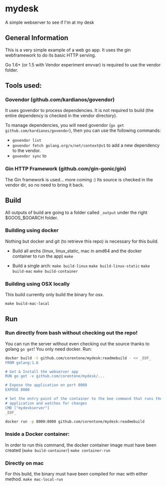 # mydesk
A simple webserver to see if I'm at my desk

## General Information

This is a very simple example of a web go app.
It uses the gin webframework to do its basic HTTP serving.

Go 1.6+ (or 1.5 with Vendor experiment envvar) is required to use the vendor folder.

## Tools used:
### Govendor (github.com/kardianos/govendor)
It uses govendor to process dependencies. It is not required to build (the entire dependency is checked in the vendor directory).

To manage dependencies, you will need govendor (`go get github.com/kardianos/govendor`), then you can use the following commands:
* `govendor list` 
* `govendor fetch golang.org/x/net/context@v1` to add a new dependency to the vendor.
* `govendor sync` to 

### Gin HTTP Framework (github.com/gin-gonic/gin)
The Gin framework is used... more coming :)
Its source is checked in the vendor dir, so no need to bring it back.

## Build
All outputs of build are going to a folder called `_output` under the right $GOOS_$GOARCH folder.

### Building using docker
Nothing but docker and git (to retrieve this repo) is necessary for this build.

* Build all archs (linux, linux_static, mac in amd64 and the docker container to run the app)
`make`

* Build a single arch:
`make build-linux`
`make build-linux-static`
`make build-mac`
`make build-container`

### Building using OSX locally
This build currently only build the binary for osx.

`make build-mac-local`

## Run

### Run directly from bash without checking out the repo!
You can run the server without even checking out the source thanks to golang `go get`! You only need docker.
Run:

```sh
docker build -t github.com/corentone/mydesk:readmebuild - << _EOF_
FROM golang:1.6

# Get & Install the webserver app
RUN go get -v github.com/corentone/mydesk/...

# Expose the application on port 8080
EXPOSE 8000

# Set the entry point of the container to the bee command that runs the
# application and watches for changes
CMD ["mydeskserver"]
_EOF_

docker run -p 8000:8000 github.com/corentone/mydesk:readmebuild
```

### Inside a Docker container:
In order to run this command, the docker container image must have been created (`make build-container`)
`make container-run`

### Directly on mac
For this build, the binary must have been compiled for mac with either method.
`make mac-local-run`
